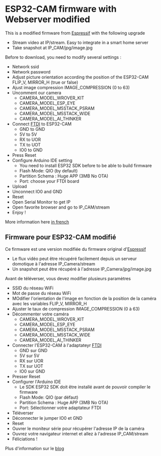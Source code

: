 # ESP32-CAM firmware with Webserver modified
This is a modified firmware from [Espressif](https://github.com/espressif/esp32-camera) with the following upgrade
* Stream video at IP/stream. Easy to integrate in a smart home server
* Take snapshot at IP_CAM/jpg/image.jpg

Before to download, you need to modify several settings :
* Network ssid
* Network password
* Adjust picture orientation according the position of the ESP32-CAM FLIP_V, MIRROR_H (true or false)
* Ajust image compression IMAGE_COMPRESSION (0 to 63)
* Uncomment our camera
  * CAMERA_MODEL_WROVER_KIT
  * CAMERA_MODEL_ESP_EYE
  * CAMERA_MODEL_M5STACK_PSRAM
  * CAMERA_MODEL_M5STACK_WIDE
  * CAMERA_MODEL_AI_THINKER
* Connect [FTDI](http://s.click.aliexpress.com/e/_d8ldxmV) to ESP32-CAM
  * GND to GND
  * 5V to 5V
  * RX to UOR
  * TX to UOT
  * IO0 to GND
* Press Reset   
* Configure Arduino IDE setting
  * You need to install ESP32 SDK before to be able to build firmware
  * Flash Mode: QIO (by default)
  * Partition Schema : Huge APP (3MB No OTA)
  * Port: choose your FTDI board
* Upload
* Unconnect IO0 and GND
* Reset
* Open Serial Monitor to get IP
* Open favorite browser and go to IP_CAM/stream
* Enjoy !

More information here [in french](https://projetsdiy.fr/esp32-cam-flash-firmware-test-domoticz-jeedom-home-assistant-nextdom-node-red/)

## Firmware pour ESP32-CAM modifié
Ce firmware est une version modifiée du firmware original d'[Espressif](https://github.com/espressif/esp32-camera)
* Le flux vidéo peut être récupéré facilement depuis un serveur domotique à l'adresse IP_Camera/stream
* Un snapshot peut être récupéré à l'adresse IP_Camera/jpg/image.jpg

Avant de téléverser, vous devez modifier plusieurs paramètres 
* SSID du réseau WiFi
* Mot de passe du réseau WiFi
* MOdifier l'orientation de l'image en fonction de la position de la caméra avec les variables FLIP_V, MIRROR_H 
* Ajuster le taux de compression IMAGE_COMPRESSION (0 à 63)
* Décommenter votre caméra
  * CAMERA_MODEL_WROVER_KIT
  * CAMERA_MODEL_ESP_EYE
  * CAMERA_MODEL_M5STACK_PSRAM
  * CAMERA_MODEL_M5STACK_WIDE
  * CAMERA_MODEL_AI_THINKER
* Connecter l'ESP32-CAM à l'adaptateyr [FTDI](http://s.click.aliexpress.com/e/_d8ldxmV)
  * GND sur GND
  * 5V sur 5V
  * RX sur UOR
  * TX sur UOT
  * IO0 sur GND
* Presser Reset   
* Configurer l'Arduino IDE 
  * Le SDK ESP32 SDK doit être installé avant de pouvoir compiler le firmware
  * Flash Mode: QIO (par défaut)
  * Partition Schema : Huge APP (3MB No OTA)
  * Port: Sélectionner votre adaptateur FTDI 
* Téléverser
* Déconnecter le jumper IO0 et GND
* Reset
* Ouvrer le moniteur série pour récupérer l'adresse IP de la caméra
* Ouvrez votre navigateur internet et allez à l'adresse IP_CAM/stream
* Féliciations !

Plus d'information sur le [blog](https://projetsdiy.fr/esp32-cam-flash-firmware-test-domoticz-jeedom-home-assistant-nextdom-node-red/)
